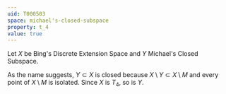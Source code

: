 ```yaml
---
uid: T000503
space: michael's-closed-subspace
property: t_4
value: true
---
```

Let $X$ be Bing's Discrete Extension Space and $Y$ Michael's Closed Subspace.

As the name suggests, $Y \subset X$ is closed because $X \setminus Y \subset X \setminus M$ and every point of $X \setminus M$ is isolated. Since $X$ is $T_4$, so is $Y$.

